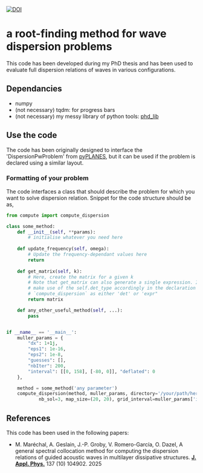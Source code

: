 [![DOI](https://zenodo.org/badge/1081885293.svg)](https://doi.org/10.5281/zenodo.17425638)

# a root-finding method for wave dispersion problems

This code has been developed during my PhD thesis and has been used to evaluate full dispersion relations of waves in various configurations. 

## Dependancies 
- numpy
- (not necessary) tqdm: for progress bars
- (not necessary) my messy library of python tools: [phd_lib](https://github.com/marecmat/phd_lib)

## Use the code 
The code has been originally designed to interface the 'DispersionPwProblem' from [pyPLANES](https://github.com/OlivierDAZEL/pyPLANES/tree/eTMM), but it can be used if the problem is declared using a similar layout. 

### Formatting of your problem
The code interfaces a class that should describe the problem for which you want to solve dispersion relation. Snippet for the code structure should be as,

```python
from compute import compute_dispersion

class some_method: 
    def __init__(self, **params):
        # initialise whatever you need here
    
    def update_frequency(self, omega):
        # Update the frequency-dependant values here
        return 
    
    def get_matrix(self, k):
        # Here, create the matrix for a given k
        # Note that get_matrix can also generate a single expression. If so, 
        # make use of the self.det_type accordingly in the declaration of 
        # `compute_dispersion` as either 'det' or 'expr"
        return matrix

    def any_other_useful_method(self, ...):
        pass


if __name__ == '__main__':
    muller_params = {
        "dx": 1+1j, 
        "eps1": 1e-16, 
        "eps2": 1e-8, 
        "guesses": [], 
        "nbIter": 200, 
        "interval": [[0, 158], [-80, 0]], "deflated": 0
    },

    method = some_method('any parameter')
    compute_dispersion(method, muller_params, directory='/your/path/here', 
            nb_sol=3, map_size=(20, 20), grid_interval=muller_params['interval'], verbose=2)

``` 


## References
This code has been used in the following papers: 

<!-- - M. Maréchal, O.Dazel,  V. Romero-García and J.-P. Groby, "Dispersion relations of leaky guided waves in metaporous layers", *in preparation for Phys. Rev. B* (2025) -->

- M. Maréchal, A. Geslain, J.-P. Groby, V. Romero-García, O. Dazel, A general spectral collocation method for computing the dispersion relations of guided acoustic waves in multilayer dissipative structures. [**J. Appl. Phys.**](https://doi.org/10.1063/5.0242405) 137 (10) 104902. 2025